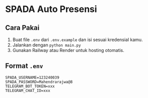 # SPADA Auto Presensi

## Cara Pakai

1. Buat file `.env` dari `.env.example` dan isi sesuai kredensial kamu.
2. Jalankan dengan `python main.py`
3. Gunakan Railway atau Render untuk hosting otomatis.

## Format `.env`

```
SPADA_USERNAME=123240039
SPADA_PASSWORD=Mahendrarajwa@8
TELEGRAM_BOT_TOKEN=xxx
TELEGRAM_CHAT_ID=xxx
```
